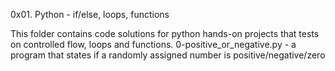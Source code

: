 0x01. Python - if/else, loops, functions

This folder contains code solutions for python hands-on projects that tests on controlled flow, loops and functions.
0-positive_or_negative.py - a program that states if a randomly assigned number is positive/negative/zero
